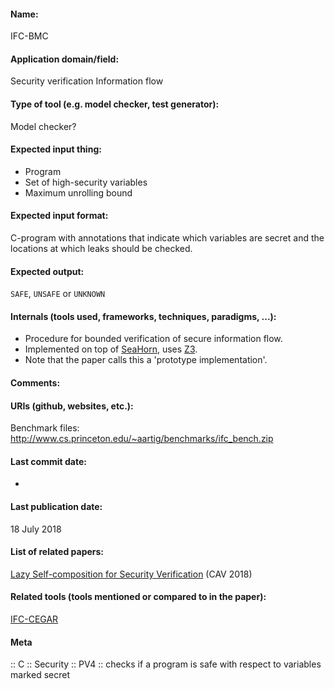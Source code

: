 #### Name:
IFC-BMC

#### Application domain/field:
Security verification
Information flow

#### Type of tool (e.g. model checker, test generator):
Model checker?

#### Expected input thing:
- Program
- Set of high-security variables
- Maximum unrolling bound

#### Expected input format:
C-program with annotations that indicate which variables are secret and the locations at which leaks should be checked.

#### Expected output:
`SAFE`, `UNSAFE` or `UNKNOWN`

#### Internals (tools used, frameworks, techniques, paradigms, ...):
- Procedure for bounded verification of secure information flow.
- Implemented on top of [SeaHorn](SeaHorn.md), uses [Z3](../Solvers/SMT/Z3.md).
- Note that the paper calls this a 'prototype implementation'.

#### Comments:

#### URIs (github, websites, etc.):
Benchmark files: http://www.cs.princeton.edu/~aartig/benchmarks/ifc_bench.zip

#### Last commit date:
-

#### Last publication date:
18 July 2018

#### List of related papers:
[Lazy Self-composition for Security Verification](https://doi.org/10.1007/978-3-319-96142-2_11) (CAV 2018)

#### Related tools (tools mentioned or compared to in the paper):
[IFC-CEGAR](IFC-CEGAR.md)

#### Meta
:: C
:: Security
:: PV4 :: checks if a program is safe with respect to variables marked secret